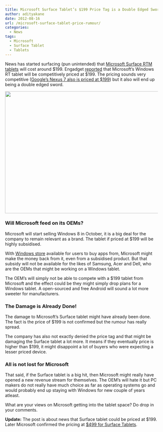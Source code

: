 ```yaml
---
title: Microsoft Surface Tablet’s $199 Price Tag is a Double Edged Sword!
author: adityakane
date: 2012-08-16
url: /microsoft-surface-tablet-price-rumour/
categories:
  - News
tags:
  - Microsoft
  - Surface Tablet
  - Tablets
---
```

News has started surfacing (pun unintended) that [Microsoft Surface RTM tablets][1] will cost around $199. Engadget <a href="http://www.engadget.com/2012/08/14/microsoft-surface-199/" onclick="_gaq.push(['_trackEvent', 'outbound-article', 'http://www.engadget.com/2012/08/14/microsoft-surface-199/', 'reported']);" >reported</a> that Microsoft’s Windows RT tablet will be competitively priced at $199. The pricing sounds very competitive ([Google’s Nexus 7 also is priced at $199][2]) but it also will end up being a double edged sword.

[<img class=" wp-image-58839 alignnone" title="Microsoft Surface Tablets" src="http://cdn.devilsworkshop.org/files/2012/06/Microsoft_Surface.png" alt="" width="520" height="403" />][3]

### Will Microsoft feed on its OEMs?

Microsoft will start selling Windows 8 in October, it is a big deal for the company to remain relevant as a brand. The tablet if priced at $199 will be highly subsidised.

With [Windows store][4] available for users to buy apps from, Microsoft might make the money back from it, even from a subsidised product. But that subsidy will not be available for the likes of Samsung, Acer and Dell, who are the OEMs that might be working on a Windows tablet.

The OEM’s will simply not be able to compete with a $199 tablet from Microsoft and the effect could be they might simply drop plans for a Windows tablet. A open-sourced and free Android will sound a lot more sweeter for manufacturers.

### The Damage is Already Done!

The damage to Microsoft’s Surface tablet might have already been done. The fact is the price of $199 is not confirmed but the rumour has really spread.

The company has also not exactly denied the price tag and that might be damaging the Surface tablet a lot more. It means if they eventually price is higher than $199, it might disappoint a lot of buyers who were expecting a lesser priced device.

### All is not lost for Microsoft

That said, if the Surface tablet is a big hit, then Microsoft might really have opened a new revenue stream for themselves. The OEM’s will hate it but PC makers do not really have much choice as far as operating systems go and would probably end up staying with Windows for new couple of years atleast.

What are your views on Microsoft getting into the tablet space? Do drop in your comments.

<p class="info">
  <strong>Update:</strong> The post is about news that Surface tablet could be priced at $199. Later Microsoft confirmed the pricing at <a href="http://devilsworkshop.org/news/microsoft-surface-rt-tablets-pricing/67177/">$499 for Surface Tablets</a>.
</p>

 [1]: http://devilsworkshop.org/microsoft-surface-tablets/ "Microsoft unveils Surface Tablets"
 [2]: http://devilsworkshop.org/nexus7-tablet-india/ "Nexus 7 tablet in India by September 2012"
 [3]: http://cdn.devilsworkshop.org/files/2012/06/Microsoft_Surface.png
 [4]: http://devilsworkshop.org/windows-store/ "Microsoft to introduce Windows Store with Windows 8"
